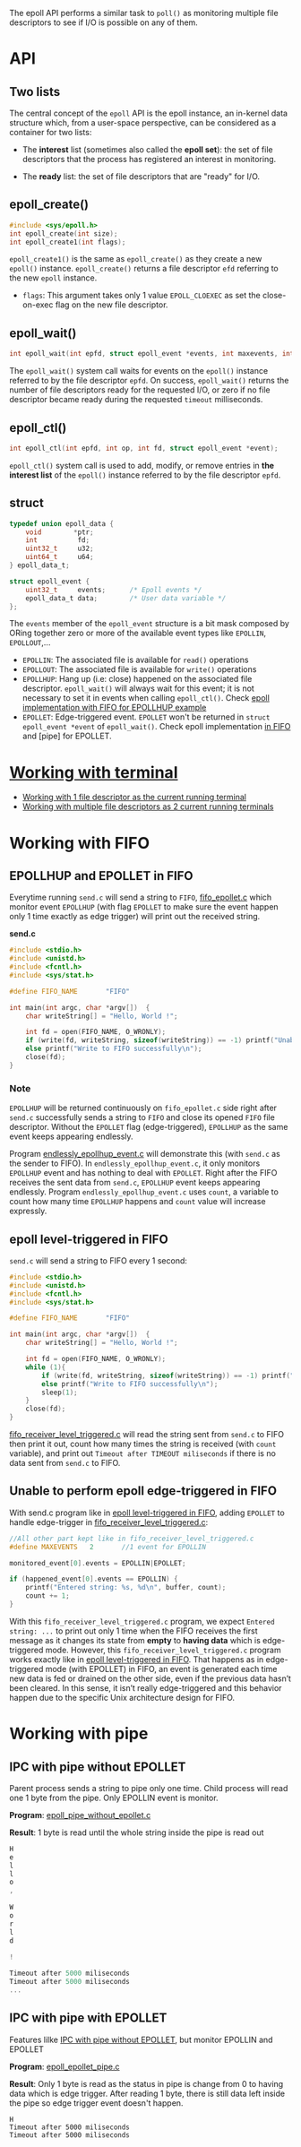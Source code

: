 The epoll API performs a similar task to ``poll()`` as monitoring multiple file descriptors to see if I/O is possible on any of them. 

# API

## Two lists

The central concept of the ``epoll`` API is the epoll instance, an in-kernel data structure which, from a user-space perspective, can be considered as a container for two lists:

* The **interest** list (sometimes also called the **epoll set**): the set of file descriptors that the process has registered an interest in monitoring.

* The **ready** list: the set of file descriptors that are "ready" for I/O.

## epoll_create()

```c
#include <sys/epoll.h>
int epoll_create(int size);
int epoll_create1(int flags);
```

``epoll_create1()`` is the same as ``epoll_create()`` as they create a new ``epoll()`` instance. ``epoll_create()`` returns a file descriptor ``efd`` referring to the new ``epoll`` instance.

* ``flags``: This argument takes only 1 value ``EPOLL_CLOEXEC`` as set the close-on-exec flag on the new file descriptor.

## epoll_wait()

```c
int epoll_wait(int epfd, struct epoll_event *events, int maxevents, int timeout);
```
The ``epoll_wait()`` system call waits for events on the ``epoll()`` instance referred to by the file descriptor ``epfd``. On success, ``epoll_wait()`` returns the number of file descriptors ready for the requested I/O, or zero if no file descriptor became ready during the requested ``timeout`` milliseconds.

## epoll_ctl()

```c
int epoll_ctl(int epfd, int op, int fd, struct epoll_event *event);
```

``epoll_ctl()`` system call is used to add, modify, or remove entries in **the interest list** of the ``epoll()`` instance referred to by the file descriptor ``epfd``.

## struct

```c
typedef union epoll_data {
    void        *ptr;
    int          fd;
    uint32_t     u32;
    uint64_t     u64;
} epoll_data_t;
```

```c
struct epoll_event {
    uint32_t     events;      /* Epoll events */
    epoll_data_t data;        /* User data variable */
};
```

The ``events`` member of the ``epoll_event`` structure is a bit mask composed by ORing together zero or more of the available event types like ``EPOLLIN``, ``EPOLLOUT``,...

* ``EPOLLIN``: The associated file is available for ``read()`` operations
* ``EPOLLOUT``: The associated file is available for ``write()`` operations
* ``EPOLLHUP``: Hang up (i.e: close) happened on the associated file descriptor. ``epoll_wait()`` will always wait for this event; it is not necessary to set it in events when calling ``epoll_ctl()``. Check [epoll implementation with FIFO for EPOLLHUP example](#working-with-fifo)
* ``EPOLLET``: Edge-triggered event. ``EPOLLET`` won't be returned in ``struct epoll_event *event`` of ``epoll_wait()``. Check epoll implementation [in FIFO](#working-with-fifo) and [pipe] for EPOLLET.
	      
# [Working with terminal](Working%20with%20terminal.md)

* [Working with 1 file descriptor as the current running terminal](Working%20with%20terminal.md#working-with-1-file-descriptor-as-the-current-running-terminal)
* [Working with multiple file descriptors as 2 current running terminals](Working%20with%20terminal.md#working-with-multiple-file-descriptors-as-2-current-running-terminals)

# Working with FIFO

## EPOLLHUP and EPOLLET in FIFO

Everytime running ``send.c`` will send a string to ``FIFO``, [fifo_epollet.c](fifo_epollet.c) which monitor event ``EPOLLHUP`` (with flag ``EPOLLET`` to make sure the event happen only 1 time exactly as edge trigger) will print out the received string.

**send.c**

```c
#include <stdio.h>
#include <unistd.h>
#include <fcntl.h>
#include <sys/stat.h>

#define FIFO_NAME 		"FIFO"

int main(int argc, char *argv[])  {
	char writeString[] = "Hello, World !";

	int fd = open(FIFO_NAME, O_WRONLY);
	if (write(fd, writeString, sizeof(writeString)) == -1) printf("Unable to write to FIFO");
	else printf("Write to FIFO successfully\n");
	close(fd);
}
```

### Note

``EPOLLHUP`` will be returned continuously on ``fifo_epollet.c`` side right after ``send.c`` successfully sends a string to ``FIFO`` and close its opened ``FIFO`` file descriptor. Without the ``EPOLLET`` flag (edge-triggered), ``EPOLLHUP`` as the same event keeps appearing endlessly.

Program [endlessly_epollhup_event.c](endlessly_epollhup_event.c) will demonstrate this (with ``send.c`` as the sender to FIFO). In ``endlessly_epollhup_event.c``, it only monitors ``EPOLLHUP`` event and has nothing to deal with ``EPOLLET``. Right after the FIFO receives the sent data from ``send.c``, ``EPOLLHUP`` event keeps appearing endlessly. Program ``endlessly_epollhup_event.c`` uses ``count``, a variable to count how many time ``EPOLLHUP`` happens and ``count`` value will increase expressly.

## epoll level-triggered in FIFO

``send.c`` will send a string to FIFO every 1 second:

```c
#include <stdio.h>
#include <unistd.h>
#include <fcntl.h>
#include <sys/stat.h>

#define FIFO_NAME 		"FIFO"

int main(int argc, char *argv[])  {
	char writeString[] = "Hello, World !";

	int fd = open(FIFO_NAME, O_WRONLY);
    while (1){
        if (write(fd, writeString, sizeof(writeString)) == -1) printf("Unable to write to FIFO");
        else printf("Write to FIFO successfully\n");
        sleep(1);
    }
	close(fd);
}
```

[fifo_receiver_level_triggered.c](fifo_receiver_level_triggered.c) will read the string sent from ``send.c`` to FIFO then print it out, count how many times the string is received (with ``count`` variable), and print out ``Timeout after TIMEOUT miliseconds`` if there is no data sent from ``send.c`` to FIFO.

## Unable to perform epoll edge-triggered in FIFO

With send.c program like in [epoll level-triggered in FIFO](#epoll-level-triggered-in-fifo), adding ``EPOLLET`` to handle edge-trigger in [fifo_receiver_level_triggered.c](fifo_receiver_level_triggered.c):

```c
//All other part kept like in fifo_receiver_level_triggered.c
#define MAXEVENTS   2       //1 event for EPOLLIN

monitored_event[0].events = EPOLLIN|EPOLLET;

if (happened_event[0].events == EPOLLIN) {
    printf("Entered string: %s, %d\n", buffer, count);
    count += 1;
}
```

With this ``fifo_receiver_level_triggered.c`` program, we expect ``Entered string: ...`` to print out only 1 time when the FIFO receives the first message as it changes its state from **empty** to **having data** which is edge-triggered mode. However, this ``fifo_receiver_level_triggered.c`` program works exactly like in [epoll level-triggered in FIFO](#epoll-level-triggered-in-fifo). That happens as in edge-triggered mode (with EPOLLET) in FIFO, an event is generated each time new data is fed or drained on the other side, even if the previous data hasn’t been cleared. In this sense, it isn’t really edge-triggered and this behavior happen due to the specific Unix architecture design for FIFO.

# Working with pipe

## IPC with pipe without EPOLLET

Parent process sends a string to pipe only one time. Child process will read one 1 byte from the pipe. Only EPOLLIN event is monitor.

**Program**: [epoll_pipe_without_epollet.c](epoll_pipe_without_epollet.c)

**Result**: 1 byte is read until the whole string inside the pipe is read out

```c
H
e
l
l
o
,
 
W
o
r
l
d
 
!

Timeout after 5000 miliseconds
Timeout after 5000 miliseconds
...
```

## IPC with pipe with EPOLLET

Features lilke [IPC with pipe without EPOLLET](), but monitor EPOLLIN and EPOLLET

**Program**: [epoll_epollet_pipe.c](epoll_epollet_pipe.c)

**Result**: Only 1 byte is read as the status in pipe is change from 0 to having data which is edge trigger. After reading 1 byte, there is still data left inside the pipe so edge trigger event doesn't happen.

```
H
Timeout after 5000 miliseconds
Timeout after 5000 miliseconds
```
